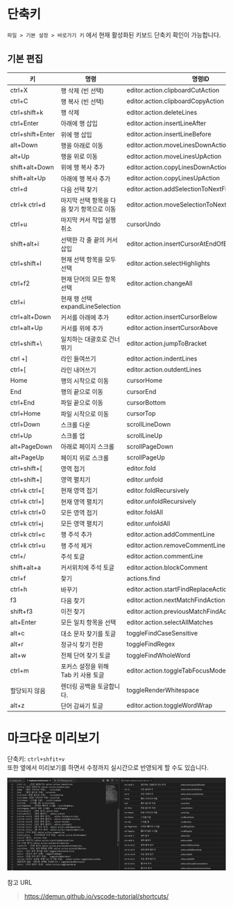 # 단축키 

`파일 > 기본 설정 > 바로가기 키` 에서 현재 활성화된 키보드 단축키 확인이 가능합니다.

## 기본 편집

| 키 | 명령 | 명령ID |
|----|------|--------|
|ctrl+X | 행 삭제 (빈 선택) | editor.action.clipboardCutAction
|ctrl+C | 행 복사 (빈 선택) | editor.action.clipboardCopyAction
|ctrl+shift+k |행 삭제| editor.action.deleteLines   
|ctrl+Enter | 아래에 행 삽입 |editor.action.insertLineAfter 		
|ctrl+shift+Enter | 위에 행 삽입 |editor.action.insertLineBefore 		
|alt+Down | 행을 아래로 이동 |editor.action.moveLinesDownAction		
|alt+Up |행을 위로 이동 |editor.action.moveLinesUpAction
|shift+alt+Down|위에 행 복사 추가 |editor.action.copyLinesDownAction  			
|shift+alt+Up|	아래에 행 복사 추가|editor.action.copyLinesUpAction
|ctrl+d|	다음 선택 찾기|	editor.action.addSelectionToNextFindMatch
|ctrl+k ctrl+d|	마지막 선택 항목을 다음 찾기 항목으로 이동|	editor.action.moveSelectionToNextFindMatch
|ctrl+u|	마지막 커서 작업 실행 취소|	cursorUndo
|shift+alt+i|	선택한 각 줄 끝의 커서 삽입|	editor.action.insertCursorAtEndOfEachLineSelected
|ctrl+shift+l|	현재 선택 항목을 모두 선택|	editor.action.selectHighlights
|ctrl+f2|	현재 단어의 모든 항목 선택	|editor.action.changeAll
|ctrl+i|	현재 행 선택	expandLineSelection
|ctrl+alt+Down|	커서를 아래에 추가|	editor.action.insertCursorBelow
|ctrl+alt+Up|	커서를 위에 추가|	editor.action.insertCursorAbove
|ctrl+shift+\ |	일치하는 대괄호로 건너 뛰기|	editor.action.jumpToBracket
|ctrl +]	|라인 들여쓰기|	editor.action.indentLines
|ctrl+[	|라인 내어쓰기|	editor.action.outdentLines
|Home	|행의 시작으로 이동|	cursorHome
|End	|행의 끝으로 이동|	cursorEnd
|ctrl+End |파일 끝으로 이동|	cursorBottom
|ctrl+Home |파일 시작으로 이동|	cursorTop
|ctrl+Down	|스크롤 다운|	scrollLineDown
|ctrl+Up	|스크롤 업|	scrollLineUp
|alt+PageDown	|아래로 페이지 스크롤|	scrollPageDown
|alt+PageUp	|페이지 위로 스크롤|	scrollPageUp
|ctrl+shift+[	|영역 접기|	editor.fold
|ctrl+shift+]	|영역 펼치기|	editor.unfold
|ctrl+k ctrl+[	|현재 영역 접기|	editor.foldRecursively
|ctrl+k ctrl+]	|현재 영역 펼치기|	editor.unfoldRecursively
|ctrl+k ctrl+0	|모든 영역 접기|	editor.foldAll
|ctrl+k ctrl+j	|모든 영역 펼치기|	editor.unfoldAll
|ctrl+k ctrl+c	|행 주석 추가|	editor.action.addCommentLine
|ctrl+k ctrl+u	|행 주석 제거|	editor.action.removeCommentLine
|ctrl+/	|주석 토글|	editor.action.commentLine
|shift+alt+a	|커서위치에 주석 토글|	editor.action.blockComment
|ctrl+f	|찾기|	actions.find
|ctrl+h	|바꾸기| editor.action.startFindReplaceAction
|f3	|다음 찾기|	editor.action.nextMatchFindAction
|shift+f3	|이전 찾기|	editor.action.previousMatchFindAction
|alt+Enter	|모든 일치 항목을 선택|	editor.action.selectAllMatches
|alt+c	|대소 문자 찾기를 토글|	toggleFindCaseSensitive
|alt+r	|정규식 찾기 전환|	toggleFindRegex
|alt+w	|전체 단어 찾기 토글|	toggleFindWholeWord
|ctrl+m	|포커스 설정을 위해 Tab 키 사용 토글|	editor.action.toggleTabFocusMode
|할당되지 않음	|렌더링 공백을 토글합니다.|	toggleRenderWhitespace
|alt+z	|단어 감싸기 토글|	editor.action.toggleWordWrap




# 마크다운 미리보기

단축키: `ctrl+shfit+v`  
또한 옆에서 미리보기를 하면서 수정까지 실시간으로 반영되게 할 수도 있습니다.

![markdown](./img/20190317205420.png)

참고 URL   
> https://demun.github.io/vscode-tutorial/shortcuts/